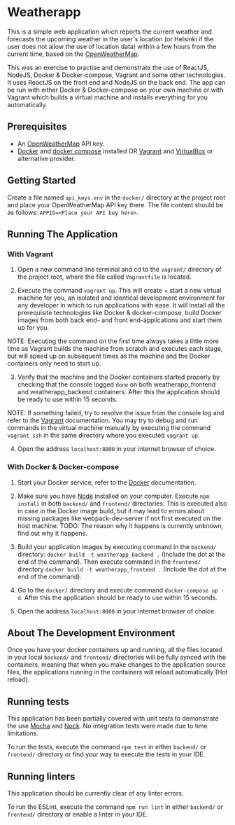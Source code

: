 # Weatherapp

This is a simple web application which reports the current weather and forecasts the upcoming weather in the user's location (or Helsinki if the user does not allow the use of location data) within a few hours from the current time, based on the [OpenWeatherMap](https://openweathermap.org/).

This was an exercise to practise and demonstrate the use of ReactJS, NodeJS, Docker & Docker-compose, Vagrant and some other technologies. It uses ReactJS on the front end and NodeJS on the back end. The app can be run with either Docker & Docker-compose on your own machine or with Vagrant which builds a virtual machine and installs everything for you automatically.

## Prerequisites

* An [OpenWeatherMap](http://openweathermap.org/) API key.
* [Docker](https://www.docker.com/) and [docker compose](https://docs.docker.com/compose/) installed
 OR [Vagrant](https://www.vagrantup.com/) and [VirtualBox](https://www.virtualbox.org/) or alternative provider.

## Getting Started

Create a file named `api_keys.env` in the `docker/` directory at the project root and place your OpenWeatherMap API key there. The file content should be as follows: `APPID=<Place your API key here>`.

## Running The Application

### With Vagrant

1. Open a new command line terminal and cd to the `vagrant/` directory of the project root, where the file called `Vagrantfile` is located.

2. Execute the command `vagrant up`. This will create + start a new virtual machine for you, an isolated and identical development environment for any developer in which to run applications with ease. It will install all the prerequisite technologies like Docker & docker-compose, build Docker images from both back end- and front end-applications and start them up for you.

NOTE: Executing the command on the first time always takes a little more time as Vagrant builds the machine from scratch and executes each stage, but will speed up on subsequent times as the machine and the Docker containers only need to start up.

3. Verify that the machine and the Docker containers started properly by checking that the console logged `done` on both weatherapp_frontend and weatherapp_backend containers. After this the application should be ready to use within 15 seconds.

NOTE: If something failed, try to resolve the issue from the console log and refer to the [Vagrant](https://www.vagrantup.com/) documentation. You may try to debug and run commands in the virtual machine manually by executing the command `vagrant ssh` in the same directory where you executed `vagrant up`.

4. Open the address `localhost:8000` in your internet browser of choice.

### With Docker & Docker-compose

1. Start your Docker service, refer to the [Docker](https://www.docker.com/) documentation.

2. Make sure you have [Node](https://nodejs.org/en/) installed on your computer. Execute `npm install` in both `backend/` and `frontend/` directories. This is executed also in case in the Docker image build, but it may lead to errors about missing packages like webpack-dev-server if not first executed on the host machine. TODO: The reason why it happens is currently unknown, find out why it happens.

3. Build your application images by executing command in the `backend/` directory: `docker build -t weatherapp_backend .` (Include the dot at the end of the command). Then execute command in the `frontend/` directory `docker build -t weatherapp_frontend .` (Include the dot at the end of the command).

4. Go to the `docker/` directory and execute command `docker-compose up -d`. After this the application should be ready to use within 15 seconds.

5. Open the address `localhost:8000` in your internet browser of choice.

## About The Development Environment

Once you have your docker containers up and running, all the files located in your local `backend/` and `frontend/` directories will be fully synced with the containers, meaning that when you make changes to the application source files, the applications running in the containers will reload automatically (Hot reload).

## Running tests

This application has been partially covered with unit tests to demonstrate the use [Mocha](https://mochajs.org/) and [Nock](https://github.com/nock/nock). No integration tests were made due to time limitations.

To run the tests, execute the command `npm test` in either `backend/` or `frontend/` directory or find your way to execute the tests in your IDE.

## Running linters

This application should be currently clear of any linter errors.

To run the ESLint, execute the command `npm run lint` in either `backend/` or `frontend/` directory or enable a linter in your IDE.
